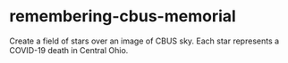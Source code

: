 # remembering-cbus-memorial

Create a field of stars over an image of CBUS sky. Each star represents a COVID-19 death in Central Ohio.